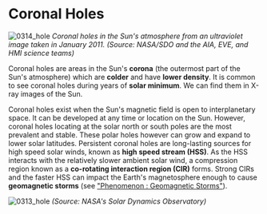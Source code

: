 # Coronal Holes

![0314_hole](./static/0314_hole.jpg)
*Coronal holes in the Sun's atmosphere from an ultraviolet image taken in January 2011. (Source: NASA/SDO and the AIA, EVE, and HMI science teams)*

Coronal holes are areas in the Sun's **corona** (the outermost part of the Sun's atmosphere) which are **colder** and have **lower density**. It is common to see coronal holes during years of **solar minimum**. We can find them in X-ray images of the Sun.

Coronal holes exist when the Sun's magnetic field is open to interplanetary space. It can be developed at any time or location on the Sun. However, coronal holes locating at the solar north or south poles are the most prevalent and stable. These polar holes however can grow and expand to lower solar latitudes.  Persistent coronal holes are long-lasting sources for high speed solar winds, known as **high speed stream (HSS)**. As the HSS interacts with the relatively slower ambient solar wind, a compression region known as a **co-rotating interaction region (CIR)** forms. Strong CIRs and the faster HSS can impact the Earth's magnetosphere enough to cause **geomagnetic storms** (see ["Phenomenon : Geomagnetic Storms"](#/en/section/phenomena/geomagnetic-storms)).

![0313_hole](./static/0313_hole.jpg)
*(Source: NASA's Solar Dynamics Observatory)*
